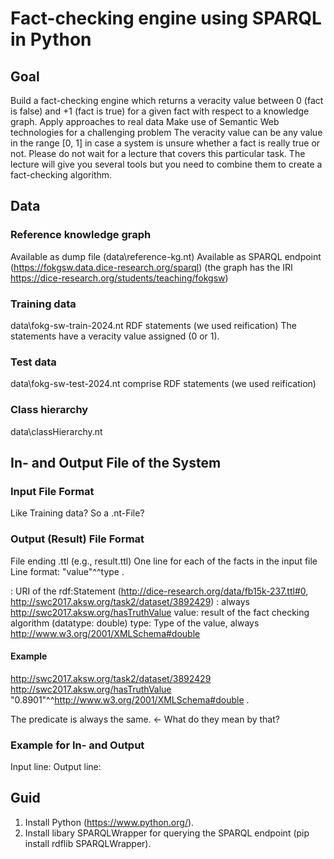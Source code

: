 # Fact-checking engine using SPARQL in Python

## Goal
Build a fact-checking engine which returns a veracity value between 0 (fact is false) and +1 (fact is true) for a given fact with respect to a knowledge graph. 
Apply approaches to real data
Make use of Semantic Web technologies for a challenging problem
The veracity value can be any value in the range [0, 1] in case a system is unsure whether a fact is really true or not.
Please do not wait for a lecture that covers this particular task. 
The lecture will give you several tools but you need to combine them to create a fact-checking algorithm.

## Data
### Reference knowledge graph
Available as dump file (data\reference-kg.nt)
Available as SPARQL endpoint (https://fokgsw.data.dice-research.org/sparql) (the graph has the IRI https://dice-research.org/students/teaching/fokgsw)

### Training data 
data\fokg-sw-train-2024.nt
RDF statements (we used reification)
The statements have a veracity value assigned (0 or 1).

### Test data 
data\fokg-sw-test-2024.nt
comprise RDF statements (we used reification)

### Class hierarchy 
data\classHierarchy.nt

## In- and Output File of the System
### Input File Format
Like Training data? So a .nt-File?

### Output (Result) File Format
File ending .ttl (e.g., result.ttl)
One line for each of the facts in the input file
Line format: <Fact-URI> <prop-URI> "value"^^type .

<Fact-URI>: URI of the rdf:Statement (<http://dice-research.org/data/fb15k-237.ttl#0>, <http://swc2017.aksw.org/task2/dataset/3892429>)
<prop-URI>: always <http://swc2017.aksw.org/hasTruthValue>
value: result of the fact checking algorithm (datatype: double) 
type: Type of the value, always <http://www.w3.org/2001/XMLSchema#double>

#### Example
<http://swc2017.aksw.org/task2/dataset/3892429>
 <http://swc2017.aksw.org/hasTruthValue>
 "0.8901"^^<http://www.w3.org/2001/XMLSchema#double> .

The predicate is always the same. <- What do they mean by that?

### Example for In- and Output
Input line: 
Output line: 

## Guid 
1. Install Python (https://www.python.org/).
2. Install libary SPARQLWrapper for querying the SPARQL endpoint (pip install rdflib SPARQLWrapper).